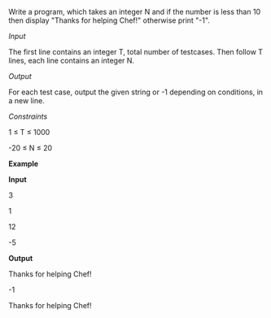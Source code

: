 Write a program, which takes an integer N and if the number is less than 10 then display "Thanks for helping Chef!" otherwise print "-1".

*Input*

The first line contains an integer T, total number of testcases. Then follow T lines, each line contains an integer N.

*Output*

For each test case, output the given string or -1 depending on conditions, in a new line.

*Constraints*

1 ≤ T ≤ 1000

-20 ≤ N ≤ 20

**Example**

**Input**

3 

1

12

-5

**Output**

Thanks for helping Chef!

-1

Thanks for helping Chef!
